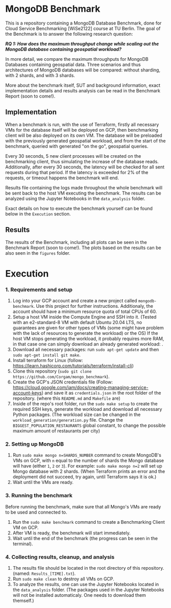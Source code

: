 # MongoDB Benchmark

This is a repository containing a MongoDB Database Benchmark, done for Cloud Service Benchmarking [WiSe2122] course at TU Berlin. The goal of the Benchmark is to answer the following research question:

***RQ 1: How does the maximum throughput change while scaling out the MongoDB database containing geospatial workload?***


In more detail, we compare the maximum throughputs for MongoDB Databases containing geospatial data. Three scenarios and thus architectures of MongoDB databases will be compared: without sharding, with 2 shards, and with 3 shards. 

More about the benchmark itself, SUT and background information, exact implementation details and results analysis can be read in the Benchmark Report (soon to come!).

## Implementation
When a benchmark is run, with the use of Terraform, firstly all necessary VMs for the database itself will be deployed on GCP, then benchmarking client will be also deployed on its own VM. The database will be preloaded with the previously generated geospatial workload, and from the start of the benchmark, queried with generated "on the go", geospatial queries. 

Every 30 seconds, 5 new client processes will be created on the benchmarking client, thus simulating the increase of the database reads. Additionally, after every 30 seconds, the latency will be checked for all sent requests during that period. If the latency is exceeded for 2% of the requests, or timeout happens the benchmark will end.

Results file containing the logs made throughout the whole benchmark will be sent back to the host VM executing the benchmark. The results can be analyzed using the Jupyter Notebooks in the `data_analysis` folder.

Exact details on how to execute the benchmark yourself can be found below in the `Execution` section.

## Results

The results of the Benchmark, including all plots can be seen in the Benchmark Report (soon to come!).
The plots based on the results can be also seen in the `figures` folder.

# Execution

### 1. Requirements and setup

1. Log into your GCP account and create a new project called `mongodb-benchmark`. Use this project for further instructions. Additionaly, the account should have a minimum resource quota of total CPUs of 60.
2. Setup a host VM inside the Compute Engine and SSH into it. (Tested with an e2-standard-8 VM with default Ubuntu 20.04 LTS, no guarantees are given for other types of VMs (some might have problem with the lack of resources to generate the workload) or the OS) If the host VM stops generating the workload, it probably requires more RAM, in that case one can simply download an already generated workload: .
3. Download all necessary packages: run `sudo apt-get update` and then `sudo apt-get install git make`. 
4. Install terraform for Linux (follow: https://learn.hashicorp.com/tutorials/terraform/install-cli)
5. Clone this repository (`sudo git clone https://github.com/Corgam/mongo_benchmark`).
6. Create the GCP's JSON credentials file (Follow: https://cloud.google.com/iam/docs/creating-managing-service-account-keys) and save it as `credentials.json` in the root folder of the repository. (where this `README.md` and `Makefile` are)
7. Inside of the repo's root folder, run the `sudo make setup` to create the required SSH keys, generate the workload and download all necessary Python packages.
(The workload size can be changed in the `workload_generation/generation.py` file. Change the `BIGGEST_POPULATION_RESTAURANTS` global constant, to change the possible maximum amount of restaurants per city)

### 2. Setting up MongoDB

1. Run `sudo make mongo n=SHARDS_NUMBER` command to create MongoDB's VMs on GCP, with `n` equal to the number of shards the Mongo database will have (either `1`, `2` or `3`). For example: `sudo make mongo n=2` will set up Mongo database with 2 shards. (When Terraform prints an error and the deployment did not succeed, try again, until Terraform says it is ok.)
2. Wait until the VMs are ready.

### 3. Running the benchmark

Before running the benchmark, make sure that all Mongo's VMs are ready to be used and connected to.

1. Run the `sudo make benchmark` command to create a Benchmarking Client VM on GCP.
2. After VM is ready, the benchmark will start immediately.
3. Wait until the end of the benchmark (the progress can be seen in the terminal).

### 4. Collecting results, cleanup, and analysis

1. The results file should be located in the root directory of this repository. (named: `Results_[TIME].txt`).
2. Run `sudo make clean` to destroy all VMs on GCP.
3. To analyze the results, one can use the Jupyter Notebooks located in the `data_analysis` folder. (The packages used in the Jupyter Notebooks will not be installed automaticaly. One needs to download them themself.)
